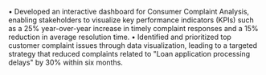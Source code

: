  •	Developed an interactive dashboard for Consumer Complaint Analysis, enabling stakeholders to visualize key performance indicators (KPIs) such as a 25% year-over-year increase in timely complaint responses and a 15% reduction in average resolution time.
•	Identified and prioritized top customer complaint issues through data visualization, leading to a targeted strategy that reduced complaints related to "Loan application processing delays" by 30% within six months.
